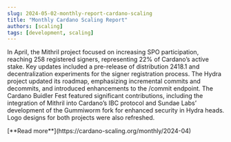 ```yaml
---
slug: 2024-05-02-monthly-report-cardano-scaling
title: "Monthly Cardano Scaling Report"
authors: [scaling]
tags: [development, scaling]
---
```

In April, the Mithril project focused on increasing SPO participation, reaching 258 registered signers, representing 22% of Cardano’s active stake. Key updates included a pre-release of distribution 2418.1 and decentralization experiments for the signer registration process. The Hydra project updated its roadmap, emphasizing incremental commits and decommits, and introduced enhancements to the /commit endpoint. The Cardano Buidler Fest featured significant contributions, including the integration of Mithril into Cardano’s IBC protocol and Sundae Labs’ development of the Gummiworm fork for enhanced security in Hydra heads. Logo designs for both projects were also refreshed.

<div style={{ textAlign: 'right' }}>
 [**Read more**](https://cardano-scaling.org/monthly/2024-04) 
</div>